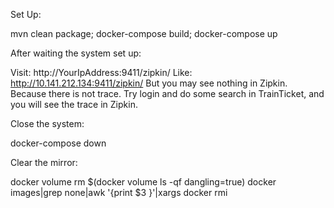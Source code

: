 Set Up:

mvn clean package;
docker-compose build;
docker-compose up

After waiting the system set up:

Visit: http://YourIpAddress:9411/zipkin/ Like: http://10.141.212.134:9411/zipkin/
But you may see nothing in Zipkin. Because there is not trace.
Try login and do some search in TrainTicket, and you will see the trace in Zipkin.



Close the system:

docker-compose down

Clear the mirror:

docker volume rm $(docker volume ls -qf dangling=true)
docker images|grep none|awk '{print $3 }'|xargs docker rmi
